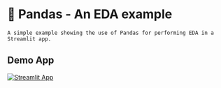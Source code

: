 # 🐼 Pandas - An EDA example
```
A simple example showing the use of Pandas for performing EDA in a Streamlit app.
```

## Demo App

[![Streamlit App](https://static.streamlit.io/badges/streamlit_badge_black_white.svg)](https://dataprofessor-st-pandas-example-2-streamlit-app-8ywtu6.streamlit.app/)
